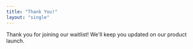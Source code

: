 ```yaml
---
title: "Thank You!"
layout: "single"
---
```


Thank you for joining our waitlist! We'll keep you updated on our product launch.
